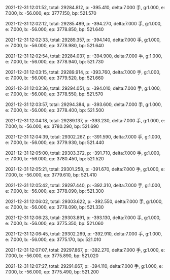 2021-12-31 12:01:52, total: 29284.812, p: -395.410, delta:7.000 手, g:1.000, e: 7.000, b: -56.000, ep: 3777.150, bp: 521.570

2021-12-31 12:02:12, total: 29285.489, p: -394.270, delta:7.000 手, g:1.000, e: 7.000, b: -56.000, ep: 3778.850, bp: 521.640

2021-12-31 12:02:33, total: 29289.357, p: -394.140, delta:7.000 手, g:1.000, e: 7.000, b: -56.000, ep: 3778.980, bp: 521.640

2021-12-31 12:02:54, total: 29284.037, p: -394.900, delta:7.000 手, g:1.000, e: 7.000, b: -56.000, ep: 3778.940, bp: 521.730

2021-12-31 12:03:15, total: 29289.914, p: -393.760, delta:7.000 手, g:1.000, e: 7.000, b: -56.000, ep: 3779.520, bp: 521.660

2021-12-31 12:03:36, total: 29294.051, p: -394.010, delta:7.000 手, g:1.000, e: 7.000, b: -56.000, ep: 3778.550, bp: 521.570

2021-12-31 12:03:57, total: 29294.384, p: -393.600, delta:7.000 手, g:1.000, e: 7.000, b: -56.000, ep: 3778.400, bp: 521.500

2021-12-31 12:04:18, total: 29289.137, p: -393.230, delta:7.000 手, g:1.000, e: 7.000, b: -56.000, ep: 3780.290, bp: 521.690

2021-12-31 12:04:39, total: 29302.267, p: -391.590, delta:7.000 手, g:1.000, e: 7.000, b: -56.000, ep: 3779.930, bp: 521.440

2021-12-31 12:05:00, total: 29303.372, p: -391.710, delta:7.000 手, g:1.000, e: 7.000, b: -56.000, ep: 3780.450, bp: 521.520

2021-12-31 12:05:21, total: 29301.258, p: -391.670, delta:7.000 手, g:1.000, e: 7.000, b: -56.000, ep: 3779.610, bp: 521.410

2021-12-31 12:05:42, total: 29297.440, p: -392.310, delta:7.000 手, g:1.000, e: 7.000, b: -56.000, ep: 3778.090, bp: 521.300

2021-12-31 12:06:02, total: 29303.622, p: -392.550, delta:7.000 手, g:1.000, e: 7.000, b: -56.000, ep: 3778.090, bp: 521.330

2021-12-31 12:06:23, total: 29303.891, p: -393.130, delta:7.000 手, g:1.000, e: 7.000, b: -56.000, ep: 3775.350, bp: 521.060

2021-12-31 12:06:45, total: 29302.269, p: -392.910, delta:7.000 手, g:1.000, e: 7.000, b: -56.000, ep: 3775.170, bp: 521.010

2021-12-31 12:07:07, total: 29297.867, p: -392.270, delta:7.000 手, g:1.000, e: 7.000, b: -56.000, ep: 3775.890, bp: 521.020

2021-12-31 12:07:27, total: 29291.667, p: -394.110, delta:7.000 手, g:1.000, e: 7.000, b: -56.000, ep: 3775.490, bp: 521.200